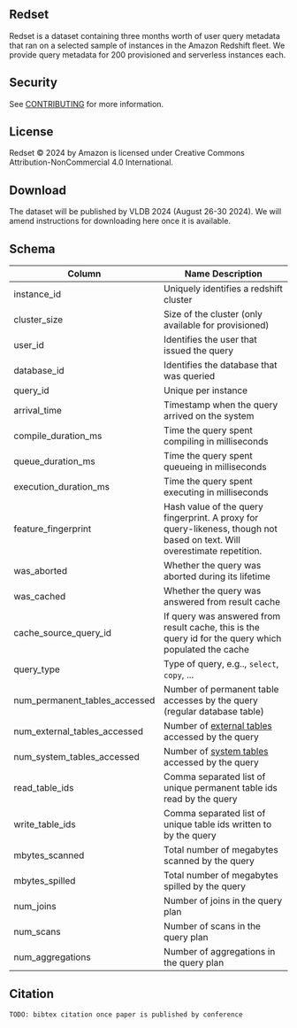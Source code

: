 ## Redset
Redset is a dataset containing three months worth of user query metadata that
ran on a selected sample of instances in the Amazon Redshift fleet. We provide
query metadata for 200 provisioned and serverless instances each.

## Security
See [CONTRIBUTING](CONTRIBUTING.md#security-issue-notifications) for more information.

## License
Redset © 2024 by Amazon is licensed under Creative Commons
Attribution-NonCommercial 4.0 International.

## Download
The dataset will be published by VLDB 2024 (August 26-30 2024). We will amend
instructions for downloading here once it is available.

## Schema
| Column | Name	Description	|
| ------ | ---------------- |
| instance_id |	Uniquely identifies a redshift cluster |
| cluster_size | Size of the cluster (only available for provisioned) |
| user_id |	Identifies the user that issued the query |
| database_id |	Identifies the database that was queried |
| query_id | Unique per instance |
| arrival_time | Timestamp when the query arrived on the system |
| compile_duration_ms |	Time the query spent compiling in milliseconds |
| queue_duration_ms | Time the query spent queueing in milliseconds |
| execution_duration_ms | Time the query spent executing in milliseconds |
| feature_fingerprint |	Hash value of the query fingerprint. A proxy for query-likeness, though not based on text. Will overestimate repetition. |
| was_aborted |	Whether the query was aborted during its lifetime |
| was_cached | Whether the query was answered from result cache |
| cache_source_query_id | If query was answered from result cache, this is the query id for the query which populated the cache |
| query_type | Type of query, e.g.., `select`, `copy`, ... |
| num_permanent_tables_accessed | Number of permanent table accesses by the query (regular database table) |
| num_external_tables_accessed | Number of [external tables](https://docs.aws.amazon.com/redshift/latest/dg/r_CREATE_EXTERNAL_TABLE.html) accessed by the query |
| num_system_tables_accessed | Number of [system tables](https://docs.aws.amazon.com/redshift/latest/dg/cm_chap_system-tables.html) accessed by the query |
| read_table_ids | Comma separated list of unique permanent table ids read by the query |
| write_table_ids |	Comma separated list of unique table ids written to by the query |
| mbytes_scanned | Total number of megabytes scanned by the query |
| mbytes_spilled | Total number of megabytes spilled by the query |
| num_joins | Number of joins in the query plan |
| num_scans | Number of scans in the query plan |
| num_aggregations | Number of aggregations in the query plan |

## Citation
```
TODO: bibtex citation once paper is published by conference
```
